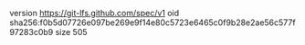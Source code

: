version https://git-lfs.github.com/spec/v1
oid sha256:f0b5d07726e097be269e9f14e80c5723e6465c0f9b28e2ae56c577f97283c0b9
size 505
